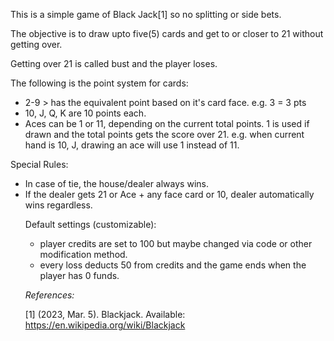 This is a simple game of Black Jack[1] so no splitting or side bets.

The objective is to draw upto five(5) cards and get to or closer to 21 without getting over.

Getting over 21 is called bust and the player loses.

The following is the point system for cards:
<ul>
    <li> 2-9 > has the equivalent point based on it's card face. e.g. 3 = 3 pts </li>
    <li> 10, J, Q, K are 10 points each. </li>
    <li> Aces can be 1 or 11, depending on the current total points. 1 is used if drawn and the total points gets the score over 21. e.g. when current hand is 10, J, drawing an ace will use 1 instead of 11. </li>
</ul>

Special Rules:
<ul>
    <li>In case of tie, the house/dealer always wins.</li>
    <li>If the dealer gets 21 or Ace + any face card or 10, dealer automatically wins regardless.</li>

Default settings (customizable):
<ul>
    <li>player credits are set to 100 but maybe changed via code or other modification method.</li>
    <li>every loss deducts 50 from credits and the game ends when the player has 0 funds.</li>
</ul>

<i>References:</i>

[1] (2023, Mar. 5). Blackjack. Available: https://en.wikipedia.org/wiki/Blackjack